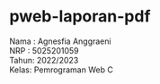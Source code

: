 # pweb-laporan-pdf

Nama : Agnesfia Anggraeni </br>
NRP  : 5025201059</br>
Tahun: 2022/2023</br>
Kelas: Pemrograman Web C</br>
